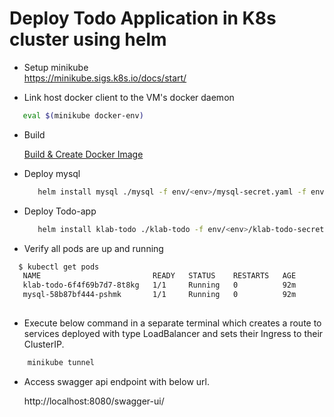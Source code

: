 # Deploy Todo Application in K8s cluster using helm

- Setup minikube  
    https://minikube.sigs.k8s.io/docs/start/    

 - Link host docker client to the VM's docker daemon
 
 ```bash
    eval $(minikube docker-env)
 ```
 - Build
 
    [Build & Create Docker Image](../README.md#build)
 
 - Deploy  mysql
 
    ```bash
       helm install mysql ./mysql -f env/<env>/mysql-secret.yaml -f env/<env>/mysql-values.yaml
    ```
 - Deploy Todo-app    
 
    ```bash
       helm install klab-todo ./klab-todo -f env/<env>/klab-todo-secret.yaml
    ```   

 - Verify all pods are up and running
 
 ```bash
   $ kubectl get pods
    NAME                         READY   STATUS    RESTARTS   AGE
    klab-todo-6f4f69b7d7-8t8kg   1/1     Running   0          92m
    mysql-58b87bf444-pshmk       1/1     Running   0          92m
    
 ```

 - Execute below command in a separate terminal which creates a route to services deployed with type LoadBalancer and sets their Ingress to their ClusterIP.

 ```bash
     minikube tunnel
 ```

 - Access swagger api endpoint with below url.
 
    http://localhost:8080/swagger-ui/